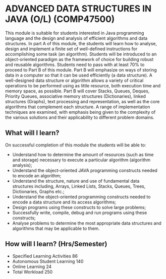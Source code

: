 # ADVANCED DATA STRUCTURES IN JAVA (O/L) (COMP47500)
This module is suitable for students interested in Java programming language and the design and analysis of efficient algorithms and data structures. In part A of this module, the students will learn how to analyse, design and implement a finite set of well-defined instructions for accomplishing some task (an algorithm). Students will be introduced to an object-oriented paradigm as the framework of choice for building robust and reusable algorithms. Students need to pass with at least 70% to proceed to Part B of this module. Part B will emphasize on ways of storing data in a computer so that it can be used efficiently (a data structure). A well-designed data structure or algorithm allows a variety of critical operations to be performed using as little resource, both execution time and memory space, as possible. Part B will cover Stacks, Queues, Deques, Priority Queues, associative memory structures (Dictionaries), linked structures (Graphs), text processing and representation, as well as the core algorithms that complement each structure. A range of implementation techniques are examined, with emphasis being given to the complexity of the various solutions and their applicability to different problem domains.

## What will I learn?
On successful completion of this module the students will be able to:
-	Understand how to determine the amount of resources (such as time and storage) necessary to execute a particular algorithm (algorithm analysis);
-	Understand the object-oriented JAVA programming constructs needed to encode an algorithm;
-	Understand the structure, nature and use of fundamental data structures including, Arrays, Linked Lists, Stacks, Queues, Trees, Dictionaries, Graphs etc.;
-	Understand the object-oriented programming constructs needed to encode a data structure and its access algorithms;
-	Design programs using these constructs to solve large problems;
-	Successfully write, compile, debug and run programs using these constructs;
-	Analyse problems to determine the most appropriate data structures and algorithms that may be applicable to them.

## How will I learn? (Hrs/Semester)
- Specified Learning Activities	86
- Autonomous Student Learning	140
- Online Learning	24
- Total Workload	250

